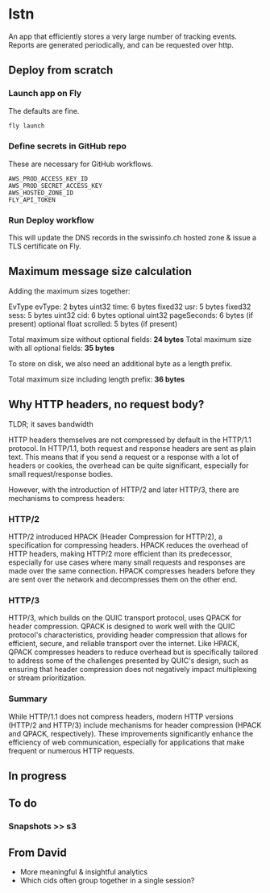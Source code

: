 # lstn
An app that efficiently stores a very large number of tracking events.
Reports are generated periodically, and can be requested over http.


## Deploy from scratch
### Launch app on Fly
The defaults are fine.
```bash
fly launch
```
### Define secrets in GitHub repo
These are necessary for GitHub workflows.
```
AWS_PROD_ACCESS_KEY_ID
AWS_PROD_SECRET_ACCESS_KEY
AWS_HOSTED_ZONE_ID
FLY_API_TOKEN
```
### Run Deploy workflow
This will update the DNS records in the swissinfo.ch hosted zone & issue a TLS certificate on Fly.

## Maximum message size calculation
Adding the maximum sizes together:

EvType evType: 2 bytes
uint32 time: 6 bytes
fixed32 usr: 5 bytes
fixed32 sess: 5 bytes
uint32 cid: 6 bytes
optional uint32 pageSeconds: 6 bytes (if present)
optional float scrolled: 5 bytes (if present)

Total maximum size without optional fields: **24 bytes**
Total maximum size with all optional fields: **35 bytes**

To store on disk, we also need an additional byte as a length prefix.

Total maximum size including length prefix: **36 bytes**

## Why HTTP headers, no request body?
TLDR; it saves bandwidth

HTTP headers themselves are not compressed by default in the HTTP/1.1 protocol. In HTTP/1.1, both request and response headers are sent as plain text. This means that if you send a request or a response with a lot of headers or cookies, the overhead can be quite significant, especially for small request/response bodies.

However, with the introduction of HTTP/2 and later HTTP/3, there are mechanisms to compress headers:

### HTTP/2

HTTP/2 introduced HPACK (Header Compression for HTTP/2), a specification for compressing headers. HPACK reduces the overhead of HTTP headers, making HTTP/2 more efficient than its predecessor, especially for use cases where many small requests and responses are made over the same connection. HPACK compresses headers before they are sent over the network and decompresses them on the other end.

### HTTP/3

HTTP/3, which builds on the QUIC transport protocol, uses QPACK for header compression. QPACK is designed to work well with the QUIC protocol's characteristics, providing header compression that allows for efficient, secure, and reliable transport over the internet. Like HPACK, QPACK compresses headers to reduce overhead but is specifically tailored to address some of the challenges presented by QUIC's design, such as ensuring that header compression does not negatively impact multiplexing or stream prioritization.

### Summary

While HTTP/1.1 does not compress headers, modern HTTP versions (HTTP/2 and HTTP/3) include mechanisms for header compression (HPACK and QPACK, respectively). These improvements significantly enhance the efficiency of web communication, especially for applications that make frequent or numerous HTTP requests.

## In progress

## To do

### Snapshots >> s3

## From David
- More meaningful & insightful analytics
- Which cids often group together in a single session?

